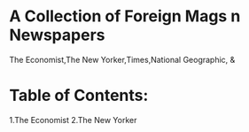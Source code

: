 # A Collection of Foreign Mags n Newspapers 

The Economist,The New Yorker,Times,National Geographic, &

# Table of Contents:

1.The Economist
2.The New Yorker
